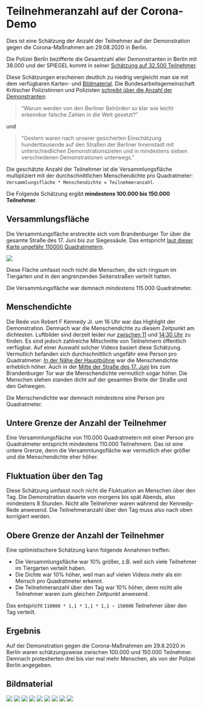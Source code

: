 # Teilnehmeranzahl auf der Corona-Demo

Dies ist eine Schätzung der Anzahl der Teilnehmer auf der Demonstration gegen die Corona-Maßnahmen am 29.08.2020 in Berlin.


Die Polizei Berlin bezifferte die Gesamtzahl aller Demonstranten in Berlin mit 38.000 und der SPIEGEL kommt in seiner [Schätzung auf 32.500 Teilnehmer](https://www.spiegel.de/politik/deutschland/corona-proteste-in-berlin-faktencheck-zur-teilnehmerzahl-a-bed7b31e-53ab-48da-8643-16f368d4dec3). 


Diese Schätzungen erscheinen deutlich zu niedrig vergleicht man sie mit dem verfügbaren Karten- und [Bildmaterial](https://www.youtube.com/watch?v=XisCwTGsRGs).
Die Bundesarbeitsgemeinschaft Kritischer Polizistinnen und Polizisten [schreibt über die Anzahl der Demonstranten](https://www.kritische-polizisten.de/2020/08/verbot-des-demonstrationsverbots/): 
> “Warum werden von den Berliner Behörden so klar wie leicht erkennbar falsche Zahlen in die Welt gesetzt?” 

und

> “Gestern waren nach unserer gesicherten Einschätzung hunderttausende auf den Straßen der Berliner Innenstadt mit unterschiedlichen Demonstrationszielen und in mindestens sieben verschiedenen Demonstrationen unterwegs.”

Die geschätzte Anzahl der Teilnehmer ist die Versammlungsfläche multipliziert mit der durchschnittlichen Menschendichte pro Quadratmeter:
```Versammlungsfläche * Menschendichte = Teilnehmeranzahl```. 

Die Folgende Schätzung ergibt **mindestens 100.000 bis 150.000 Teilnehmer**.

## Versammlungsfläche
Die Versammlungsfläche erstreckte sich vom Brandenburger Tor über die gesamte Straße des 17. Juni bis zur Siegessäule. Das entspricht [laut dieser Karte ungefähr 110000 Quadratmetern](https://www.mapchecking.com/#52.5144123,13.3468144;52.5141511,13.3468412;52.5142294,13.3487886;52.5138269,13.3494189;52.5136222,13.3501457;52.5136467,13.3503744;52.5139193,13.3512146;52.5140859,13.3513607;52.5145037,13.3518999;52.5151930,13.3627597;52.5160601,13.3766171;52.5158988,13.3767228;52.5157637,13.3770002;52.5158189,13.3777174;52.5160771,13.3776729;52.5162649,13.3810676;52.5167244,13.3809046;52.5165025,13.3775737;52.5167517,13.3775737;52.5167562,13.3768120;52.5165851,13.3766029;52.5164126,13.3764959;52.5159987,13.3705631;52.5153570,13.3603613;52.5151148,13.3564350;52.5150487,13.3549336;52.5148905,13.3524779;52.5148269,13.3515807;52.5150505,13.3512575;52.5153068,13.3509182;52.5153786,13.3504542;52.5154113,13.3498185;52.5146846,13.3499365;52.5147306,13.3487027;52.5147071,13.3486706;52.5146761,13.3486344;52.5146180,13.3485188;52.5145321,13.3483932;52.5144195,13.3468633;52.5144254,13.3468462;52.5144360,13.3468157;52.5144254,13.3469340;52.5144246,13.3469080;1;52.5132711,13.3536305,16
).

<img src="area.png">

Diese Fläche umfasst noch nicht die Menschen, die sich ringsum im Tiergarten und in den angrenzenden Seitenstraßen verteilt hatten.

Die Versammlungsfläche war demnach *mindestens* 115.000 Quadratmeter.


## Menschendichte 
Die Rede von Robert F Kennedy Jr. um 16 Uhr war das Highlight der Demonstration. Demnach war die Menschendichte zu diesem Zeitpunkt am dichtesten. Luftbilder sind derzeit leider nur [zwischen 11](https://www.youtube.com/watch?v=0yoqgVTO3UE) und [14:30 Uhr](https://www.youtube.com/watch?v=USzIuE4u0Xk) zu finden.
Es sind jedoch zahlreiche Mitschnitte von Teilnehmern öffentlich verfügbar. Auf einer Auswahl solcher Videos basiert diese Schätzung. Vermutlich befanden sich durchschnittlich ungefähr eine Person pro Quadratmeter. [In der Nähe der Hauptbühne](https://www.youtube.com/watch?v=RloipY83ljg) war die Menschendichte erheblich höher.
Auch in der [Mitte der Straße des 17. Juni](https://www.youtube.com/watch?v=AB1NZJmDFng) bis zum Brandenburger Tor war die Menschendichte vermutlich sogar höher. Die Menschen stehen standen dicht auf der gesamten Breite der Straße und den Gehwegen.

Die Menschendichte war demnach *mindestens* eine Person pro Quadratmeter.

## Untere Grenze der Anzahl der Teilnehmer 
Eine Versammlungsfläche von 110.000 Quadratmetern mit einer Person pro Quadratmeter entspricht mindestens 110.000 Teilnehmern.
Das ist eine untere Grenze, denn die Versammlungsfläche war vermutlich eher größer und die Menschendichte eher höher.

## Fluktuation über den Tag
Diese Schätzung umfasst noch nicht die Fluktuation an Menschen über den Tag. Die Demonstration dauerte von morgens bis spät Abends, also mindestens 8 Stunden. Nicht alle Teilnehmer waren während der Kennedy-Rede anwesend. Die Teilnehmeranzahl über den Tag muss also nach oben korrigiert werden.

## Obere Grenze der Anzahl der Teilnehmer
Eine optimistischere Schätzung kann folgende Annahmen treffen:
- Die Versammlungsfläche war 10% größer, z.B. weil sich viele Teilnehmer im Tiergarten verteilt haben.
- Die Dichte war 10% höher, weil man auf vielen Videos mehr als ein Mensch pro Quadratmeter erkennt.
- Die Teilnehmeranzahl über den Tag war 10% höher, denn nicht alle Teilnehmer waren zum gleichen Zeitpunkt anwesend.

Das entspricht `110000 * 1,1 * 1,1 * 1,1 ~ 150000` Teilnehmer über den Tag verteilt.

## Ergebnis
Auf der Demonstration gegen die Corona-Maßnahmen am 29.8.2020 in Berlin waren schätzungsweise zwischen 100.000 und 150.000 Teilnehmer. 
Demnach protestierten drei bis vier mal mehr Menschen, als von der Polizei Berlin angegeben.


## Bildmaterial



<img src="crowd-2.png">
<img src="crowd-4.png">
<img src="crowd-5.png">
<img src="crowd-6.png">
<img src="crowd-7.JPG">
<img src="crowd-8.JPG">
<img src="crowd-9.JPG">
<img src="crowd-11.png">
<img src="crowd-10.png">
